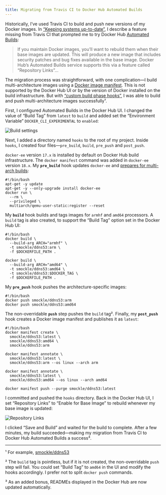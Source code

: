 ```yaml
---
title: Migrating from Travis CI to Docker Hub Automated Builds
---
```


Historically, I’ve used Travis CI to build and push new versions of my Docker images. In [“Keeping systems up-to-date”][1], I describe a feature missing from Travis CI that prompted me to try Docker Hub [Automated Builds][2]:

> If you maintain Docker images, you’ll want to rebuild them when their base images are updated. This will produce a new image that includes security patches and bug fixes available in the base image. Docker Hub’s Automated Builds service supports this via a feature called “Repository Links”…

The migration process was straightforward, with one complication—I build multi-architecture images using a [Docker image manifest][3]. This is not supported by the Docker Hub UI or by the version of Docker installed on the build infrastructure. But with [“custom build phase hooks”][4], I was able to build and push multi-architecture images successfully¹.

First, I configured Automated Builds in the Docker Hub UI. I changed the value of “Build Tag” from `latest` to `build` and added set the “Environment Variable” `DOCKER_CLI_EXPERIMENTAL` to `enabled`:

![Build settings](/2019-04-22-migrating-from-travis-ci-to-docker-hub-automated-builds/build-settings.png)

Next, I added a directory named `hooks` to the root of my project. Inside `hooks`, I created four files—`pre_build`, `build`, `pre_push` and `post_push`.

`docker-ee` version `17.x` is installed by default on Docker Hub build infrastructure. The `docker manifest` command was added in `docker-ee` version `18.x`. My **`pre_build`** hook updates `docker-ee` and [prepares for multi-arch builds][5]:

	#!/bin/bash
	apt-get -y update
	apt-get -y --only-upgrade install docker-ee
	docker run \
	  --rm \
	  --privileged \
	  multiarch/qemu-user-static:register --reset

My **`build`** hook builds and tags images for `armhf` and `amd64` processors. A `build` tag is also created, to support the “Build Tag” option set in the Docker Hub UI:

	#!/bin/bash
	docker build \
	  --build-arg ARCH="armhf" \
	  -t smockle/ddns53:arm \
	  -f $DOCKERFILE_PATH .
	
	docker build \
	  --build-arg ARCH="amd64" \
	  -t smockle/ddns53:amd64 \
	  -t smockle/ddns53:$DOCKER_TAG \
	  -f $DOCKERFILE_PATH .

My **`pre_push`** hook pushes the architecture-specific images:

	#!/bin/bash
	docker push smockle/ddns53:arm
	docker push smockle/ddns53:amd64

The non-overridable **`push`** step pushes the `build` tag². Finally, my **`post_push`** hook creates a Docker image manifest and publishes it as `latest`:

	#!/bin/bash
	docker manifest create \
	  smockle/ddns53:latest \
	  smockle/ddns53:amd64 \
	  smockle/ddns53:arm
	
	docker manifest annotate \
	  smockle/ddns53:latest \
	  smockle/ddns53:arm --os linux --arch arm
	
	docker manifest annotate \
	  smockle/ddns53:latest \
	  smockle/ddns53:amd64 --os linux --arch amd64
	
	docker manifest push --purge smockle/ddns53:latest

I committed and pushed the `hooks` directory. Back in the Docker Hub UI, I set “Repository Links” to “Enable for Base Image” to rebuild whenever my base image is updated:

![Repository Links](/2019-04-22-migrating-from-travis-ci-to-docker-hub-automated-builds/repository-links.png)

I clicked “Save and Build” and waited for the build to complete. After a few minutes, my build succeeded—making my migration from Travis CI to Docker Hub Automated Builds a success³.

---- 

¹ For example, [smockle/ddns53][6]

² The `build` tag is pointless, but if it is not created, the non-overridable `push` step will fail. You could set “Build Tag” to `amd64` in the UI and modify the hooks accordingly. I prefer not to split `docker push` commands.

³ As an added bonus, READMEs displayed in the Docker Hub are now updated automatically.

[1]:	/blog/2019/04/21/keeping-systems-up-to-date/
[2]:	https://docs.docker.com/docker-hub/builds/
[3]:	https://docs.docker.com/engine/reference/commandline/manifest/
[4]:	https://docs.docker.com/docker-hub/builds/advanced/#custom-build-phase-hooks
[5]:	https://hub.docker.com/r/multiarch/qemu-user-static/#binfmt_misc-register
[6]:	https://cloud.docker.com/u/smockle/repository/docker/smockle/ddns53